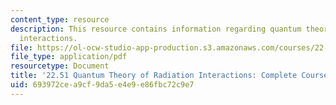 ```yaml
---
content_type: resource
description: This resource contains information regarding quantum theory of radiation
  interactions.
file: https://ol-ocw-studio-app-production.s3.amazonaws.com/courses/22-51-quantum-theory-of-radiation-interactions-fall-2012/693972cea9cf9da5e4e9e86fbc72c9e7_MIT22_51F12_Notes.pdf
file_type: application/pdf
resourcetype: Document
title: '22.51 Quantum Theory of Radiation Interactions: Complete Course Notes'
uid: 693972ce-a9cf-9da5-e4e9-e86fbc72c9e7
---
```


